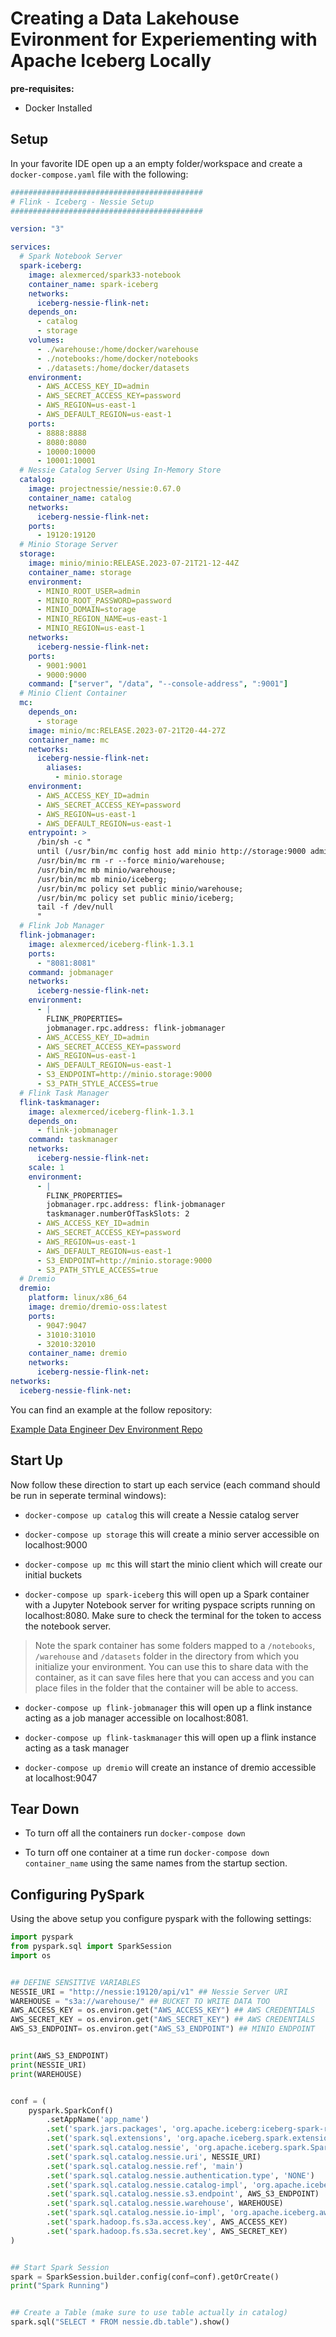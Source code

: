 # Creating a Data Lakehouse Evironment for Experiementing with Apache Iceberg Locally

**pre-requisites:**
- Docker Installed

## Setup

In your favorite IDE open up a an empty folder/workspace and create a `docker-compose.yaml` file with the following:

```yaml
###########################################
# Flink - Iceberg - Nessie Setup
###########################################

version: "3"

services:
  # Spark Notebook Server
  spark-iceberg:
    image: alexmerced/spark33-notebook
    container_name: spark-iceberg
    networks:
      iceberg-nessie-flink-net:
    depends_on:
      - catalog
      - storage
    volumes:
      - ./warehouse:/home/docker/warehouse
      - ./notebooks:/home/docker/notebooks
      - ./datasets:/home/docker/datasets
    environment:
      - AWS_ACCESS_KEY_ID=admin
      - AWS_SECRET_ACCESS_KEY=password
      - AWS_REGION=us-east-1
      - AWS_DEFAULT_REGION=us-east-1
    ports:
      - 8888:8888
      - 8080:8080
      - 10000:10000
      - 10001:10001
  # Nessie Catalog Server Using In-Memory Store
  catalog:
    image: projectnessie/nessie:0.67.0
    container_name: catalog
    networks:
      iceberg-nessie-flink-net:
    ports:
      - 19120:19120
  # Minio Storage Server
  storage:
    image: minio/minio:RELEASE.2023-07-21T21-12-44Z
    container_name: storage
    environment:
      - MINIO_ROOT_USER=admin
      - MINIO_ROOT_PASSWORD=password
      - MINIO_DOMAIN=storage
      - MINIO_REGION_NAME=us-east-1
      - MINIO_REGION=us-east-1
    networks:
      iceberg-nessie-flink-net:
    ports:
      - 9001:9001
      - 9000:9000
    command: ["server", "/data", "--console-address", ":9001"]
  # Minio Client Container
  mc:
    depends_on:
      - storage
    image: minio/mc:RELEASE.2023-07-21T20-44-27Z
    container_name: mc
    networks:
      iceberg-nessie-flink-net:
        aliases:
          - minio.storage
    environment:
      - AWS_ACCESS_KEY_ID=admin
      - AWS_SECRET_ACCESS_KEY=password
      - AWS_REGION=us-east-1
      - AWS_DEFAULT_REGION=us-east-1
    entrypoint: >
      /bin/sh -c "
      until (/usr/bin/mc config host add minio http://storage:9000 admin password) do echo '...waiting...' && sleep 1; done;
      /usr/bin/mc rm -r --force minio/warehouse;
      /usr/bin/mc mb minio/warehouse;
      /usr/bin/mc mb minio/iceberg;
      /usr/bin/mc policy set public minio/warehouse;
      /usr/bin/mc policy set public minio/iceberg;
      tail -f /dev/null
      "
  # Flink Job Manager
  flink-jobmanager:
    image: alexmerced/iceberg-flink-1.3.1
    ports:
      - "8081:8081"
    command: jobmanager
    networks:
      iceberg-nessie-flink-net:
    environment:
      - |
        FLINK_PROPERTIES=
        jobmanager.rpc.address: flink-jobmanager
      - AWS_ACCESS_KEY_ID=admin
      - AWS_SECRET_ACCESS_KEY=password
      - AWS_REGION=us-east-1
      - AWS_DEFAULT_REGION=us-east-1
      - S3_ENDPOINT=http://minio.storage:9000
      - S3_PATH_STYLE_ACCESS=true
  # Flink Task Manager
  flink-taskmanager:
    image: alexmerced/iceberg-flink-1.3.1
    depends_on:
      - flink-jobmanager
    command: taskmanager
    networks:
      iceberg-nessie-flink-net:
    scale: 1
    environment:
      - |
        FLINK_PROPERTIES=
        jobmanager.rpc.address: flink-jobmanager
        taskmanager.numberOfTaskSlots: 2
      - AWS_ACCESS_KEY_ID=admin
      - AWS_SECRET_ACCESS_KEY=password
      - AWS_REGION=us-east-1
      - AWS_DEFAULT_REGION=us-east-1
      - S3_ENDPOINT=http://minio.storage:9000
      - S3_PATH_STYLE_ACCESS=true
  # Dremio
  dremio:
    platform: linux/x86_64
    image: dremio/dremio-oss:latest
    ports:
      - 9047:9047
      - 31010:31010
      - 32010:32010
    container_name: dremio
    networks:
      iceberg-nessie-flink-net:
networks:
  iceberg-nessie-flink-net:
```

You can find an example at the follow repository:

[Example Data Engineer Dev Environment Repo](https://github.com/developer-advocacy-dremio/apache-iceberg-tutorial-environment)

## Start Up

Now follow these direction to start up each service (each command should be run in seperate terminal windows):


- `docker-compose up catalog` this will create a Nessie catalog server

- `docker-compose up storage` this will create a minio server accessible on localhost:9000

- `docker-compose up mc` this will start the minio client which will create our initial buckets

- `docker-compose up spark-iceberg` this will open up a Spark container with a Jupyter Notebook server for writing pyspace scripts running on localhost:8080. Make sure to check the terminal for the token to access the notebook server.

> Note the spark container has some folders mapped to a `/notebooks`, `/warehouse` and `/datasets` folder in the directory from which you initialize your environment. You can use this to share data with the container, as it can save files here that you can access and you can place files in the folder that the container will be able to access.

- `docker-compose up flink-jobmanager` this will open up a flink instance acting as a job manager accessible on localhost:8081.

- `docker-compose up flink-taskmanager` this will open up a flink instance acting as a task manager

- `docker-compose up dremio` will create an instance of dremio accessible at localhost:9047

## Tear Down

- To turn off all the containers run `docker-compose down`

- To turn off one container at a time run `docker-compose down container_name` using the same names from the startup section.

## Configuring PySpark

Using the above setup you configure pyspark with the following settings:

```py
import pyspark
from pyspark.sql import SparkSession
import os


## DEFINE SENSITIVE VARIABLES
NESSIE_URI = "http://nessie:19120/api/v1" ## Nessie Server URI
WAREHOUSE = "s3a://warehouse/" ## BUCKET TO WRITE DATA TOO
AWS_ACCESS_KEY = os.environ.get("AWS_ACCESS_KEY") ## AWS CREDENTIALS
AWS_SECRET_KEY = os.environ.get("AWS_SECRET_KEY") ## AWS CREDENTIALS
AWS_S3_ENDPOINT= os.environ.get("AWS_S3_ENDPOINT") ## MINIO ENDPOINT


print(AWS_S3_ENDPOINT)
print(NESSIE_URI)
print(WAREHOUSE)


conf = (
    pyspark.SparkConf()
        .setAppName('app_name')
        .set('spark.jars.packages', 'org.apache.iceberg:iceberg-spark-runtime-3.3_2.12:1.3.1,org.projectnessie.nessie-integrations:nessie-spark-extensions-3.3_2.12:0.67.0,software.amazon.awssdk:bundle:2.17.178,software.amazon.awssdk:url-connection-client:2.17.178')
        .set('spark.sql.extensions', 'org.apache.iceberg.spark.extensions.IcebergSparkSessionExtensions,org.projectnessie.spark.extensions.NessieSparkSessionExtensions')
        .set('spark.sql.catalog.nessie', 'org.apache.iceberg.spark.SparkCatalog')
        .set('spark.sql.catalog.nessie.uri', NESSIE_URI)
        .set('spark.sql.catalog.nessie.ref', 'main')
        .set('spark.sql.catalog.nessie.authentication.type', 'NONE')
        .set('spark.sql.catalog.nessie.catalog-impl', 'org.apache.iceberg.nessie.NessieCatalog')
        .set('spark.sql.catalog.nessie.s3.endpoint', AWS_S3_ENDPOINT)
        .set('spark.sql.catalog.nessie.warehouse', WAREHOUSE)
        .set('spark.sql.catalog.nessie.io-impl', 'org.apache.iceberg.aws.s3.S3FileIO')
        .set('spark.hadoop.fs.s3a.access.key', AWS_ACCESS_KEY)
        .set('spark.hadoop.fs.s3a.secret.key', AWS_SECRET_KEY)
)


## Start Spark Session
spark = SparkSession.builder.config(conf=conf).getOrCreate()
print("Spark Running")


## Create a Table (make sure to use table actually in catalog)
spark.sql("SELECT * FROM nessie.db.table").show()
```